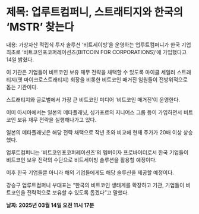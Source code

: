 # **제목: 업루트컴퍼니, 스트래티지와 한국의 ‘MSTR’ 찾는다**

  내용: 가상자산 적립식 투자 솔루션 ‘비트세이빙’을 운영하는 업루트컴퍼니가 한국 기업 최초로 ‘비트코인포코퍼레이션즈(BITCOIN FOR CORPORATIONS)’에 가입했다고 14일 밝혔다.

이 기관은 기업들이 비트코인 보유 재무 전략을 채택할 수 있도록 마이클 세일러 스트래티지(옛 마이크로스트래티지) 회장을 비롯한 비트코인 매거진 임원들이 전방위적으로 돕는 기관이다.

스트래티지와 글로벌에서 가장 큰 비트코인 미디어 ‘비트코인 매거진’이 운영한다.

이미 아시아에서는 일본의 메타플래닛, 싱가포르의 지니어스 그룹 등이 가입하면서 비트코인 보유 재무 전략을 실행해나가고 있다.

일본의 메타플래닛은 해당 전략 채택으로 작년 초와 비교해 현재 주가가 20배 이상 상승했다.

업루트컴퍼니는 ‘비트코인포코퍼레이션즈’의 멤버이자 프로바이더로서 한국 기업들이 비트코인 보유 전략의 수단으로 비트세이빙 솔루션을 활용할 예정이다.

이후 한국 기업들뿐 아니라 해외 기업들에게도 해당 솔루션을 제공할 예정이다.

강승구 업루트컴퍼니 부대표는 “한국의 비트코인 생태계를 확장하고 기관, 기업들이 비트코인을 전략적으로 보유할 수 있도록 돕겠다”고 말했다.

  **날짜: 2025년 03월 14일 오전 11시 17분**